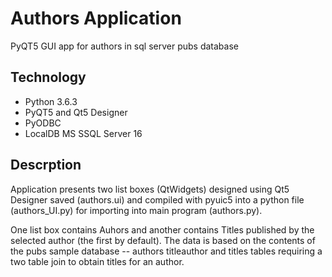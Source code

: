 # Authors Application
PyQT5 GUI app for authors in sql server pubs database

## Technology
- Python 3.6.3
- PyQT5 and Qt5 Designer
- PyODBC
- LocalDB MS SSQL Server 16

## Descrption
Application presents two list boxes (QtWidgets) designed using Qt5 Designer saved (authors.ui) and compiled with pyuic5 
into a python file (authors_UI.py) for importing into main program (authors.py).

One list box contains Auhors and another contains Titles published by the selected author
(the first by default). The data is based on the contents of the pubs sample database -- authors titleauthor and 
titles tables requiring a two table join to obtain titles for an author.

